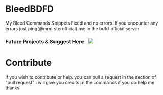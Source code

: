 # BleedBDFD
My Bleed Commands Snippets Fixed and no errors. If you encounter any errors just ping(@mrmisterofficial) me in the bdfd official server

### Future Projects & Suggest Here&nbsp;&nbsp;&nbsp;[![](https://dcbadge.vercel.app/api/server/6N4kZyYhK7)](https://discord.com/invite/6N4kZyYhK7)

# Contribute
if you wish to contribute or help. you can pull a request in the  section of "pull request" i will give you credits in the commands if you do help me thanks.
